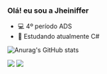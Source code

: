 ### Olá! eu sou a Jheiniffer
- 💻 4º período ADS
- 🌱 Estudando atualmente C#

![Anurag's GitHub stats](https://github-readme-stats.vercel.app/api?username=jheinifferoliveira&show_icons=true&theme=synthwave)

  <a href="https://instagram.com/jheiniffer_" target="_blank"><img src="https://img.shields.io/badge/-Instagram-%23E4405F?style=for-the-badge&logo=instagram&logoColor=white" target="_blank"></a>
 <a href="https://www.linkedin.com/in/jheiniffer-oliveira-b39903244" tarfet="_blank"><img
src="https://img.shields.io/badge/LinkedIn-0077B5?style=for-the-badge&logo=linkedin&logoColor=white"
target="_blank"></a>
